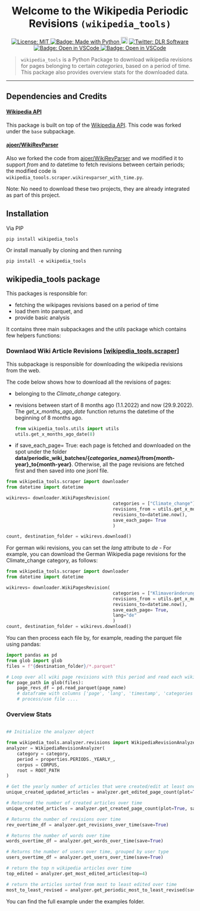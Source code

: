 
<h1 align="center">Welcome to the Wikipedia Periodic Revisions <code>(wikipedia_tools)</code> </h1>

<p align="center">
  <a href="https://github.com/DLR-SC/wikipedia-periodic-revisions/blob/master/LICENSE">
    <img alt="License: MIT" src="https://img.shields.io/badge/license-MIT-yellow.svg" target="_blank" />
  </a>
  <a href="https://img.shields.io/badge/Made%20with-Python-1f425f.svg">
    <img src="https://img.shields.io/badge/Made%20with-Python-1f425f.svg" alt="Badge: Made with Python"/>
  </a>
  <a href="https://pypi.org/project/wikipedia_tools/"><img src="https://badge.fury.io/py/wikipedia_tools.svg" alt="Badge: PyPI version" height="18"></a>
  <a href="https://twitter.com/dlr_software">
    <img alt="Twitter: DLR Software" src="https://img.shields.io/twitter/follow/dlr_software.svg?style=social" target="_blank" />
  </a>
  <a href="https://open.vscode.dev/DLR-SC/wikipedia_tools">
    <img alt="Badge: Open in VSCode" src="https://img.shields.io/static/v1?logo=visualstudiocode&label=&message=open%20in%20visual%20studio%20code&labelColor=2c2c32&color=007acc&logoColor=007acc" target="_blank" />
  </a>
  

  <a href="https://github.com/psf/black">
    <img alt="Badge: Open in VSCode" src="https://img.shields.io/badge/code%20style-black-000000.svg" target="_blank" />
  </a>
</p>

> `wikipedia_tools` is a Python Package to download wikipedia revisions for pages belonging to certain *categories*, based on a period of time. This package also provides overview stats for the downloaded data.

---

## Dependencies and Credits

#### [Wikipedia API](https://github.com/goldsmith/Wikipedia)

This package is built on top of the [Wikipedia API](https://github.com/goldsmith/Wikipedia). This code was forked under the `base` subpackage. 

#### [ajoer/WikiRevParser](https://github.com/ajoer/WikiRevParser)

Also we forked the code from [ajoer/WikiRevParser](https://github.com/ajoer/WikiRevParser) and we modified it to support *from* and *to* datetime to fetch revisions between certain periods; the modified code is `wikipedia_toools.scraper.wikirevparser_with_time.py`. 

Note: No need to download these two projects, they are already integrated as part of this project.

## Installation

Via PIP

``` 
pip install wikipedia_tools
```

Or install manually by cloning and then running

``` 
pip install -e wikipedia_tools
```



## wikipedia_tools package

This packages is responsible for:
- fetching the wikipages revisions based on a period of time
- load them into parquet, and
- provide basic analysis

It contains three main subpackages and the *utils* package which contains few helpers functions:

### Downlaod Wiki Article Revisions [[wikipedia_tools.scraper](wikipedia_tools/wikipedia_tools/scraper.py)]
This subpackage is responsible for downloading the wikipedia revisions from the web.

The code below shows how to download all the revisions of pages:
  - belonging to the *Climate_change* category.
  - revisions between start of 8 months ago (1.1.2022) and now (29.9.2022). The *get_x_months_ago_date* function returns the datetime of the beginning of 8 months ago.
  
    ```python 
    from wikipedia_tools.utils import utils 
    utils.get_x_months_ago_date(8)
    ```
  - if  save_each_page= True: each page is fetched and downloaded on the spot under the folder **data/periodic_wiki_batches/{*categories_names*}/from{month-year}_to{month-year}**. Otherwise, all the page revisions are fetched first and then saved into one jsonl file.
  

```python
from wikipedia_tools.scraper import downloader
from datetime import datetime

wikirevs= downloader.WikiPagesRevision( 
                                        categories = ["Climate_change"],
                                        revisions_from = utils.get_x_months_ago_date(8),
                                        revisions_to=datetime.now(),
                                        save_each_page= True
                                        )

count, destination_folder = wikirevs.download()
```


For german wiki revisions, you can set the *lang* attribute to *de* - For example, you can download the German Wikipedia page revisions for the Climate_change category, as follows:

```python
from wikipedia_tools.scraper import downloader
from datetime import datetime

wikirevs= downloader.WikiPagesRevision( 
                                        categories = ["Klimaveränderung"],
                                        revisions_from = utils.get_x_months_ago_date(1), # beginning of last month, you can use instead datetime.now() + dateutil.relativedelta.relativedelta() to customize past datetime relatively
                                        revisions_to=datetime.now(),
                                        save_each_page= True,
                                        lang="de"
                                        )
count, destination_folder = wikirevs.download()

```

You can then process each file by, for example, reading the parquet file using pandas:

```python
import pandas as pd
from glob import glob
files = f"{destination_folder}/*.parquet"

# Loop over all wiki page revisions with this period and read each wiki page revs as a pandas dataframe
for page_path in glob(files):
    page_revs_df = pd.read_parquet(page_name)
    # dataframe with columns ['page', 'lang', 'timestamp', 'categories', 'content', 'images', 'links', 'sections', 'urls', 'user']
    # process/use file ....

```
### Overview Stats

```python

## Initialize the analyzer object

from wikipedia_tools.analyzer.revisions import WikipediaRevisionAnalyzer
analyzer = WikipediaRevisionAnalyzer(
    category = category,
    period = properties.PERIODS._YEARLY_,
    corpus = CORPUS,
    root = ROOT_PATH
)

# Get the yearly number of articles that were created/edit at least once 
unique_created_updated_articles = analyzer.get_edited_page_count(plot=True, save=True)

# Returned the number of created articles over time
unique_created_articles = analyzer.get_created_page_count(plot=True, save=True)

# Returns the number of revisions over time
rev_overtime_df = analyzer.get_revisions_over_time(save=True)

# Returns the number of words over time
words_overtime_df = analyzer.get_words_over_time(save=True)

# Returns the number of users over time, grouped by user type
users_overtime_df = analyzer.get_users_over_time(save=True)

# return the top n wikipedia articles over time
top_edited = analyzer.get_most_edited_articles(top=4)

# return the articles sorted from most to least edited over time
most_to_least_revised = analyzer.get_periodic_most_to_least_revised(save=True)

```

You can find the full example under the examples folder.